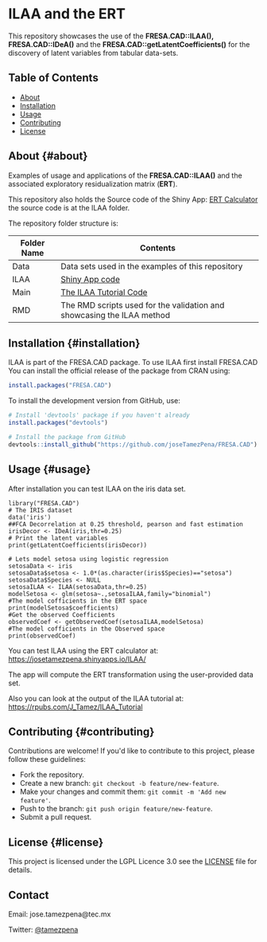 # ILAA and the ERT

This repository showcases the use of the **FRESA.CAD::ILAA(), FRESA.CAD::IDeA()** and the **FRESA.CAD::getLatentCoefficients()** for the discovery of latent variables from tabular data-sets.

## Table of Contents

-   [About](#about)
-   [Installation](#installation)
-   [Usage](#usage)
-   [Contributing](#contributing)
-   [License](#license)

## About {#about}

Examples of usage and applications of the **FRESA.CAD::ILAA()** and the associated exploratory residualization matrix (**ERT**).

This repository also holds the Source code of the Shiny App: [ERT Calculator](https://josetamezpena.shinyapps.io/ILAA/) the source code is at the ILAA folder.

The repository folder structure is:

| Folder Name | Contents                                                               |
|---------------|---------------------------------------------------------|
| Data        | Data sets used in the examples of this repository                      |
| ILAA        | [Shiny App code](https://josetamezpena.shinyapps.io/ILAA/)             |
| Main        | [The ILAA Tutorial Code](https://rpubs.com/J_Tamez/ILAA_Tutorial)      |
| RMD         | The RMD scripts used for the validation and showcasing the ILAA method |

## Installation {#installation}

ILAA is part of the FRESA.CAD package. To use ILAA first install FRESA.CAD You can install the official release of the package from CRAN using:

``` r
install.packages("FRESA.CAD")
```

To install the development version from GitHub, use:

``` r
# Install 'devtools' package if you haven't already
install.packages("devtools")

# Install the package from GitHub
devtools::install_github("https://github.com/joseTamezPena/FRESA.CAD")
```

## Usage {#usage}

After installation you can test ILAA on the iris data set.

```         
library("FRESA.CAD") 
# The IRIS dataset
data('iris')  
##FCA Decorrelation at 0.25 threshold, pearson and fast estimation  
irisDecor <- IDeA(iris,thr=0.25)  
# Print the latent variables 
print(getLatentCoefficients(irisDecor))

# Lets model setosa using logistic regression
setosaData <- iris
setosaData$setosa <- 1.0*(as.character(iris$Species)=="setosa")
setosaData$Species <- NULL
setosaILAA <- ILAA(setosaData,thr=0.25)
modelSetosa <- glm(setosa~.,setosaILAA,family="binomial")
#The model cofficients in the ERT space
print(modelSetosa$coefficients)
#Get the observed Coefficients
observedCoef <- getObservedCoef(setosaILAA,modelSetosa)
#The model cofficients in the Observed space
print(observedCoef)
```

You can test ILAA using the ERT calculator at: <https://josetamezpena.shinyapps.io/ILAA/>

The app will compute the ERT transformation using the user-provided data set.

Also you can look at the output of the ILAA tutorial at: <https://rpubs.com/J_Tamez/ILAA_Tutorial>

## Contributing {#contributing}

Contributions are welcome! If you'd like to contribute to this project, please follow these guidelines:

-   Fork the repository.
-   Create a new branch: `git checkout -b feature/new-feature`.
-   Make your changes and commit them: `git commit -m 'Add new feature'`.
-   Push to the branch: `git push origin feature/new-feature`.
-   Submit a pull request.

## License {#license}

This project is licensed under the LGPL Licence 3.0 see the [LICENSE](LICENSE) file for details.

## Contact

Email: jose.tamezpena\@tec.mx

Twitter: [\@tamezpena](https://twitter.com/jtamezpena)
